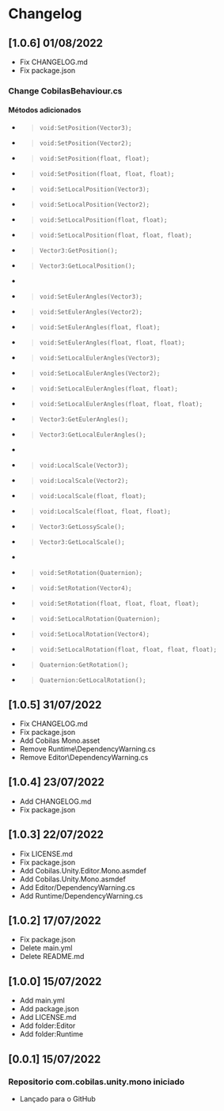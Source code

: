 # Changelog
## [1.0.6] 01/08/2022
- Fix CHANGELOG.md
- Fix package.json
### Change CobilasBehaviour.cs
#### Métodos adicionados
- > `void:SetPosition(Vector3);`
- > `void:SetPosition(Vector2);`
- > `void:SetPosition(float, float);`
- > `void:SetPosition(float, float, float);`
- > `void:SetLocalPosition(Vector3);`
- > `void:SetLocalPosition(Vector2);`
- > `void:SetLocalPosition(float, float);`
- > `void:SetLocalPosition(float, float, float);`
- > `Vector3:GetPosition();`
- > `Vector3:GetLocalPosition();`
- >
- > `void:SetEulerAngles(Vector3);`
- > `void:SetEulerAngles(Vector2);`
- > `void:SetEulerAngles(float, float);`
- > `void:SetEulerAngles(float, float, float);`
- > `void:SetLocalEulerAngles(Vector3);`
- > `void:SetLocalEulerAngles(Vector2);`
- > `void:SetLocalEulerAngles(float, float);`
- > `void:SetLocalEulerAngles(float, float, float);`
- > `Vector3:GetEulerAngles();`
- > `Vector3:GetLocalEulerAngles();`
- >
- > `void:LocalScale(Vector3);`
- > `void:LocalScale(Vector2);`
- > `void:LocalScale(float, float);`
- > `void:LocalScale(float, float, float);`
- > `Vector3:GetLossyScale();`
- > `Vector3:GetLocalScale();`
- >
- > `void:SetRotation(Quaternion);`
- > `void:SetRotation(Vector4);`
- > `void:SetRotation(float, float, float, float);`
- > `void:SetLocalRotation(Quaternion);`
- > `void:SetLocalRotation(Vector4);`
- > `void:SetLocalRotation(float, float, float, float);`
- > `Quaternion:GetRotation();`
- > `Quaternion:GetLocalRotation();`
## [1.0.5] 31/07/2022
- Fix CHANGELOG.md
- Fix package.json
- Add Cobilas Mono.asset
- Remove Runtime\DependencyWarning.cs
- Remove Editor\DependencyWarning.cs
## [1.0.4] 23/07/2022
- Add CHANGELOG.md
- Fix package.json
## [1.0.3] 22/07/2022
- Fix LICENSE.md
- Fix package.json
- Add Cobilas.Unity.Editor.Mono.asmdef
- Add Cobilas.Unity.Mono.asmdef
- Add Editor/DependencyWarning.cs
- Add Runtime/DependencyWarning.cs
## [1.0.2] 17/07/2022
- Fix package.json
- Delete main.yml
- Delete README.md
## [1.0.0] 15/07/2022
- Add main.yml
- Add package.json
- Add LICENSE.md
- Add folder:Editor
- Add folder:Runtime
## [0.0.1] 15/07/2022
### Repositorio com.cobilas.unity.mono iniciado
- Lançado para o GitHub